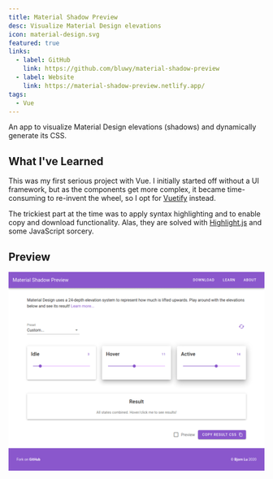 ```yaml
---
title: Material Shadow Preview
desc: Visualize Material Design elevations
icon: material-design.svg
featured: true
links:
  - label: GitHub
    link: https://github.com/bluwy/material-shadow-preview
  - label: Website
    link: https://material-shadow-preview.netlify.app/
tags:
  - Vue
---
```


An app to visualize Material Design elevations (shadows) and dynamically generate its CSS.

<!-- endexcerpt -->

## What I've Learned

This was my first serious project with Vue. I initially started off without a UI framework, but as the components get more complex, it became time-consuming to re-invent the wheel, so I opt for [Vuetify](https://vuetifyjs.com) instead.

The trickiest part at the time was to apply syntax highlighting and to enable copy and download functionality. Alas, they are solved with [Highlight.js](https://highlightjs.org) and some JavaScript sorcery.

## Preview

![Website preview](./preview.png)
